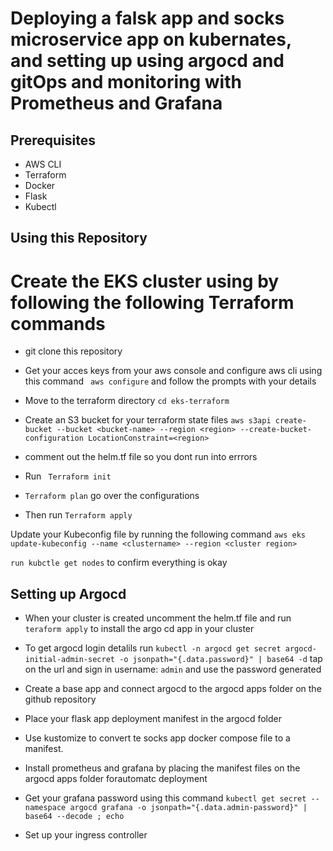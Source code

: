 # Deploying a falsk app and socks microservice app on kubernates, and setting up using argocd and gitOps and monitoring with Prometheus and Grafana

## Prerequisites
- AWS CLI
- Terraform
- Docker
- Flask
- Kubectl

## Using this Repository

# Create the EKS cluster using by following the following Terraform commands
- git clone this repository

- Get your acces keys from your aws console and configure aws cli using this command ` aws configure` and follow the prompts with your details

- Move to the terraform directory `cd eks-terraform`

- Create an S3 bucket for your terraform state files 
`aws s3api create-bucket --bucket <bucket-name> --region <region> --create-bucket-configuration LocationConstraint=<region>`

- comment out the helm.tf file so you dont run into errrors

- Run ` Terraform init`
- `Terraform plan` go over the configurations
- Then run `Terraform apply`

Update your Kubeconfig file by running the following command `aws eks update-kubeconfig --name <clustername> --region <cluster region>` 

`run kubctle get nodes` to confirm everything is okay

## Setting up Argocd

- When your cluster is created uncomment the helm.tf file and run `teraform apply` to install the argo cd app in your cluster

- To get argocd login detalils run `kubectl -n argocd get secret argocd-initial-admin-secret -o jsonpath="{.data.password}" | base64 -d`
tap on the url and sign in username: `admin` and use the password generated

- Create a base app and connect argocd to the argocd apps folder on the github repository
- Place your flask app deployment manifest in the argocd folder
- Use kustomize to convert te socks app docker compose file to a manifest.
- Install prometheus and grafana by placing the manifest files on the argocd apps folder forautomatc deployment
- Get your grafana password using this command `kubectl get secret --namespace argocd grafana -o jsonpath="{.data.admin-password}" | base64 --decode ; echo`

- Set up your ingress controller






